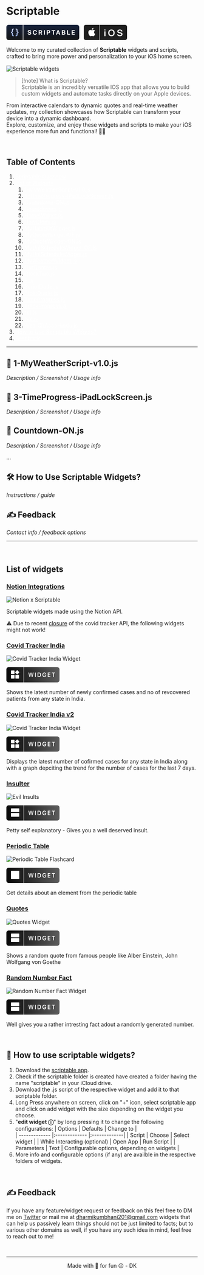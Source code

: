 # Scriptable
![Scriptable App](./src/badges/scriptableBadge.svg) &nbsp; ![iOS](./src/badges/iOS-badge.svg)

Welcome to my curated collection of **Scriptable** widgets and scripts, crafted to bring more power and personalization to your iOS home screen.

<img alt="Scriptable widgets" align="center" src="images/Main Mockup.png" />


> [!note] What is Scriptable? <br>
> Scriptable is an incredibly versatile IOS app that allows you to build custom widgets and automate tasks directly on your Apple devices.

 From interactive calendars to dynamic quotes and real-time weather updates, my collection showcases how Scriptable can transform your device into a dynamic dashboard.\
Explore, customize, and enjoy these widgets and scripts to make your iOS experience more fun and functional! 🚀✨

<br/>

## Table of Contents
<ol>
  <li><a style="color: white;" href="#scriptable">Scriptable Overview</a></li>
  <li><a style="color: white;"href="#list-of-widgets">List of Widgets</a>
    <ol>
      <li><a style="color: white;"href="#1-myweatherscript-v10js">1-MyWeatherScript-v1.0.js</a></li>
      <li><a style="color: white;"href="#3-timeprogress-ipadlockscreenjs">3-TimeProgress-iPadLockScreen.js</a></li>
      <li><a style="color: white;"href="#countdown-onjs">Countdown-ON.js</a></li>
      <li><a style="color: white;"href="#countdownsjs">Countdowns.js</a></li>
      <li><a style="color: white;"href="#homewidgetjs">HomeWidget.js</a></li>
      <li><a style="color: white;"href="#howoldmijs">HowOldmi.js</a></li>
      <li><a style="color: white;"href="#myhabitkitwidgetjs">MyHabitKitWidget.js</a></li>
      <li><a style="color: white;"href="#myquotewidget-ofjs">MyQuoteWidget-OF.js</a></li>
      <li><a style="color: white;"href="#myquotewidget-onjs">MyQuoteWidget-ON.js</a></li>
      <li><a style="color: white;"href="#myunischedulewidget-ofjs">MyUniScheduleWidget-OF.js</a></li>
      <li><a style="color: white;"href="#myunischedulewidgetjs">MyUniScheduleWidget.js</a></li>
      <li><a style="color: white;"href="#myweatherwidgetjs">MyWeatherWidget.js</a></li>
      <li><a style="color: white;"href="#ourquotesjs">OurQuotes.js</a></li>
      <li><a style="color: white;"href="#qclocktwojs">QlockTwo.js</a></li>
      <li><a style="color: white;"href="#rjs">R.js</a></li>
      <li><a style="color: white;"href="#scriptdudejs">ScriptDude.js</a></li>
      <li><a style="color: white;"href="#stoicquotejs">StoicQuote.js</a></li>
      <li><a style="color: white;"href="#timeprogressjs">TimeProgress.js</a></li>
      <li><a style="color: white;"href="#trackprogressjs">TrackProgress.js</a></li>
      <li><a style="color: white;"href="#ts1js">ts1.js</a></li>
      <li><a style="color: white;"href="#ts2js">ts2.js</a></li>
      <li><a style="color: white;"href="#wearclraccohindujs">WearClrAccoHindu.js</a></li>
    </ol>
  </li>
  <li><a style="color: white;"href="#how-to-use-scriptable-widgets">How to Use Scriptable Widgets?</a></li>
  <li><a style="color: white;"href="#feedback">Feedback</a></li>
</ol>

---

<!-- Example section anchors for each script -->
## 📜 1-MyWeatherScript-v1.0.js <a name="1-myweatherscript-v10js"></a>
_Description / Screenshot / Usage info_

## 📜 3-TimeProgress-iPadLockScreen.js <a name="3-timeprogress-ipadlockscreenjs"></a>
_Description / Screenshot / Usage info_

## 📜 Countdown-ON.js <a name="countdown-onjs"></a>
_Description / Screenshot / Usage info_

...

## 🛠️ How to Use Scriptable Widgets? <a name="how-to-use-scriptable-widgets"></a>
_Instructions / guide_

## ✍️ Feedback <a name="feedback"></a>
_Contact info / feedback options_

---

<!-- - [Scriptable scripts](#scriptable-scripts)
  - [Table of Contents](#table-of-contents)
  - [❏ List of widgets](#-list-of-widgets)
    - [Notion Integrations](#notion-integrations)
    - [Covid Tracker India](#covid-tracker-india)
    - [Covid Tracker India v2](#covid-tracker-india-v2)
    - [Insulter](#insulter)
    - [Periodic Table](#periodic-table)
    - [Quotes](#quotes)
    - [Random Number Fact](#random-number-fact)
  - [📖 How to use scriptable widgets?](#-how-to-use-scriptable-widgets)
  - [✍️ Feedback](#️-feedback)
 -->
<br/>

## List of widgets
### [Notion Integrations](https://github.com/dharmikumbhani/scriptable/tree/main/Notion%20Integrations)
![Notion x Scriptable](images/notionIntegrations/NotionxScriptable.png) 


<!-- ![iOS widget](./src/badges/large-widget-badge.svg) -->
Scriptable widgets made using the Notion API.

⚠️ Due to recent [closure](https://blog.covid19india.org/2021/08/07/end/) of the covid tracker API, the following widgets might not work!
### [Covid Tracker India](https://github.com/dharmikumbhani/scriptable/tree/main/Covid%20Tracker%20-%20India)
![Covid Tracker India Widget](./src/covidTrackerIndia/Covid-tracker-display-image.png) 


![iOS widget](./src/badges/small-widget-badge.svg)

Shows the latest number of newly confirmed cases and no of revcovered patients from any state in India.

### [Covid Tracker India v2](https://github.com/dharmikumbhani/scriptable/tree/main/Covid%20Tracker%20v2%20-%20India)
![Covid Tracker India Widget](./src/covidTrackerIndiaV2/CovidTrackerIndia-V2-display.png)

![iOS widget](./src/badges/small-widget-badge.svg)

Displays the latest number of cofirmed cases for any state in India along with a graph depciting the trend for the number of cases for the last 7 days.

### [Insulter](https://github.com/dharmikumbhani/scriptable/tree/main/Insulter)
![Evil Insults](./src/insulter/InsulterDisplay.png)

![iOS widget](./src/badges/medium-widget-badge.svg)

Petty self explanatory - Gives you a well deserved insult.

### [Periodic Table](https://github.com/dharmikumbhani/scriptable/tree/main/Periodic%20Table)
![Periodic Table Flashcard](./src/periodicTable/PeriodicTableDisplay.png)

![iOS widget](./src/badges/large-widget-badge.svg)

Get details about an element from the periodic table

### [Quotes](https://github.com/dharmikumbhani/scriptable/tree/main/Quotes)
![Quotes Widget](./src/quotes/QuotesDisplay.png) 

![iOS widget](./src/badges/medium-widget-badge.svg)

Shows a random quote from famous people like Alber Einstein, John Wolfgang von Goethe 

### [Random Number Fact](https://github.com/dharmikumbhani/scriptable/tree/main/Random%20Number%20Fact)
![Random Number Fact Widget](./src/RandomNumberFact/RandomNumberFactDisplay.png) 

![iOS widget](./src/badges/medium-widget-badge.svg)

Well gives you a rather intresting fact adout a randomly generated number.

<br/>

## 📖 How to use scriptable widgets?
1. Download the [scriptable app](https://apps.apple.com/in/app/scriptable/id1405459188).
2. Check if the scriptable folder is created  have created a folder having the name "scriptable" in your iCloud drive.
3. Download the .js script of the respective widget and add it to that scriptable folder.
4. Long Press anywhere on screen, click on "+" icon, select scriptable app and click on add widget with the size depending on the widget you choose.
5. "**edit widget ⓘ**" by long pressing it to change the following configurations:
    | Options        | Defaults |  Change to |      
    | ------------- |:------------- |:-------------|
    | Script     | Choose | Select widget |
    | While Interacting (optional)  | Open App | Run Script |
    | Parameters | Text | Configurable options, depending on widgets  |
6. More info and configurable options (if any) are availble in the respective folders of widgets.

<br/>

## ✍️ Feedback
If you have any feature/widget request or feedback on this feel free to DM me on [Twitter](https://twitter.com/DharmiKumbhani) or mail me at <dharmikumbhani201@gmail.com>
widgets that can help us passively learn things should not be just limited to facts; but to various other domains as well, if you have any such idea in mind, feel free to reach out to me! 

<br/>

---

<div align="center">
  Made with 💙 for fun 😉 - DK
</div>